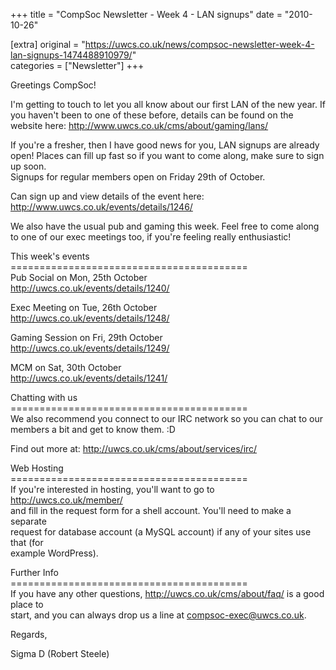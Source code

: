 +++
title = "CompSoc Newsletter - Week 4 - LAN signups"
date = "2010-10-26"

[extra]
original = "https://uwcs.co.uk/news/compsoc-newsletter-week-4-lan-signups-1474488910979/"    
categories = ["Newsletter"]
+++

Greetings CompSoc\!

I'm getting to touch to let you all know about our first LAN of the new year. If you haven't been to one of these before, details can be found on the website here: http://www.uwcs.co.uk/cms/about/gaming/lans/

If you're a fresher, then I have good news for you, LAN signups are already open\! Places can fill up fast so if you want to come along, make sure to sign up soon.  
Signups for regular members open on Friday 29th of October.

Can sign up and view details of the event here: http://www.uwcs.co.uk/events/details/1246/

We also have the usual pub and gaming this week. Feel free to come along to one of our exec meetings too, if you're feeling really enthusiastic\!

This week's events  
\=========================================  
Pub Social on Mon, 25th October  
http://uwcs.co.uk/events/details/1240/

Exec Meeting on Tue, 26th October  
http://uwcs.co.uk/events/details/1248/

Gaming Session on Fri, 29th October  
http://uwcs.co.uk/events/details/1249/

MCM on Sat, 30th October  
http://uwcs.co.uk/events/details/1241/

Chatting with us  
\=========================================  
We also recommend you connect to our IRC network so you can chat to our  
members a bit and get to know them. :D

Find out more at: http://uwcs.co.uk/cms/about/services/irc/

Web Hosting  
\=========================================  
If you're interested in hosting, you'll want to go to http://uwcs.co.uk/member/  
and fill in the request form for a shell account. You'll need to make a separate  
request for database account (a MySQL account) if any of your sites use that (for  
example WordPress).

Further Info  
\=========================================  
If you have any other questions, http://uwcs.co.uk/cms/about/faq/ is a good place to  
start, and you can always drop us a line at compsoc-exec@uwcs.co.uk.

Regards,

Sigma D (Robert Steele)


